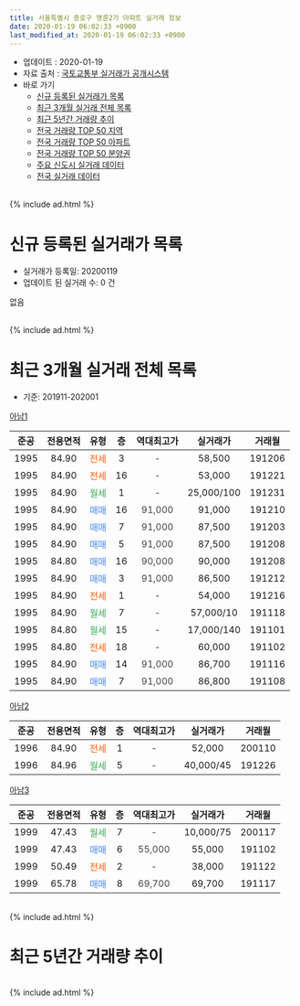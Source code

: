 ```yaml
---
title: 서울특별시 종로구 명륜2가 아파트 실거래 정보
date: 2020-01-19 06:02:33 +0900
last_modified_at: 2020-01-19 06:02:33 +0900
---
```


* 업데이트 : 2020-01-19
* 자료 출처 : [국토교통부 실거래가 공개시스템](http://rt.molit.go.kr)
* 바로 가기
    * [신규 등록된 실거래가 목록](#신규-등록된-실거래가-목록)
    * [최근 3개월 실거래 전체 목록](#최근-3개월-실거래-전체-목록)
    * [최근 5년간 거래량 추이](#최근-5년간-거래량-추이)
    * [전국 거래량 TOP 50 지역](https://apt-info.github.io/apt-trade-info/최근-3개월-전국에서-가장-거래가-많이-발생한-지역)
    * [전국 거래량 TOP 50 아파트](https://apt-info.github.io/apt-trade-info/최근-3개월-전국에서-가장-거래가-많이-발생한-아파트)
    * [전국 거래량 TOP 50 분양권](https://apt-info.github.io/apt-trade-info/최근-3개월-전국에서-가장-거래가-많이-발생한-분양권)
    * [주요 신도시 실거래 데이터](https://apt-info.github.io/apt-trade-info/주요-신도시)
    * [전국 실거래 데이터](https://apt-info.github.io/apt-trade-info/전국)
<br>
{% include ad.html %}
<br>

# 신규 등록된 실거래가 목록
* 실거래가 등록일: 20200119
* 업데이트 된 실거래 수: 0 건

없음

<br>
{% include ad.html %}
<br>

# 최근 3개월 실거래 전체 목록
* 기준: 201911-202001


[아남1](https://search.naver.com/search.naver?query=%EC%84%9C%EC%9A%B8%ED%8A%B9%EB%B3%84%EC%8B%9C+%EC%A2%85%EB%A1%9C%EA%B5%AC+%EB%AA%85%EB%A5%9C2%EA%B0%80+%EC%95%84%EB%82%A81)

|준공|전용면적|유형|층|역대최고가|실거래가|거래월|
|:---:|:---:|:---:|:---:|:---:|:---:|:---:|
|1995|84.90|<span style="color:#ff5a00">전세</span>|3|<span style="color:#444444">-</span>|58,500|191206|
|1995|84.90|<span style="color:#ff5a00">전세</span>|16|<span style="color:#444444">-</span>|53,000|191221|
|1995|84.90|<span style="color:#34a853">월세</span>|1|<span style="color:#444444">-</span>|25,000/100|191231|
|1995|84.90|<span style="color:#4285f3">매매</span>|16|<span style="color:#444444">91,000</span>|91,000|191210|
|1995|84.90|<span style="color:#4285f3">매매</span>|7|<span style="color:#444444">91,000</span>|87,500|191203|
|1995|84.90|<span style="color:#4285f3">매매</span>|5|<span style="color:#444444">91,000</span>|87,500|191208|
|1995|84.80|<span style="color:#4285f3">매매</span>|16|<span style="color:#444444">90,000</span>|90,000|191208|
|1995|84.90|<span style="color:#4285f3">매매</span>|3|<span style="color:#444444">91,000</span>|86,500|191212|
|1995|84.90|<span style="color:#ff5a00">전세</span>|1|<span style="color:#444444">-</span>|54,000|191216|
|1995|84.90|<span style="color:#34a853">월세</span>|7|<span style="color:#444444">-</span>|57,000/10|191118|
|1995|84.80|<span style="color:#34a853">월세</span>|15|<span style="color:#444444">-</span>|17,000/140|191101|
|1995|84.80|<span style="color:#ff5a00">전세</span>|18|<span style="color:#444444">-</span>|60,000|191102|
|1995|84.90|<span style="color:#4285f3">매매</span>|14|<span style="color:#444444">91,000</span>|86,700|191116|
|1995|84.90|<span style="color:#4285f3">매매</span>|7|<span style="color:#444444">91,000</span>|86,800|191108|

[아남2](https://search.naver.com/search.naver?query=%EC%84%9C%EC%9A%B8%ED%8A%B9%EB%B3%84%EC%8B%9C+%EC%A2%85%EB%A1%9C%EA%B5%AC+%EB%AA%85%EB%A5%9C2%EA%B0%80+%EC%95%84%EB%82%A82)

|준공|전용면적|유형|층|역대최고가|실거래가|거래월|
|:---:|:---:|:---:|:---:|:---:|:---:|:---:|
|1996|84.90|<span style="color:#ff5a00">전세</span>|1|<span style="color:#444444">-</span>|52,000|200110|
|1996|84.96|<span style="color:#34a853">월세</span>|5|<span style="color:#444444">-</span>|40,000/45|191226|

[아남3](https://search.naver.com/search.naver?query=%EC%84%9C%EC%9A%B8%ED%8A%B9%EB%B3%84%EC%8B%9C+%EC%A2%85%EB%A1%9C%EA%B5%AC+%EB%AA%85%EB%A5%9C2%EA%B0%80+%EC%95%84%EB%82%A83)

|준공|전용면적|유형|층|역대최고가|실거래가|거래월|
|:---:|:---:|:---:|:---:|:---:|:---:|:---:|
|1999|47.43|<span style="color:#34a853">월세</span>|7|<span style="color:#444444">-</span>|10,000/75|200117|
|1999|47.43|<span style="color:#4285f3">매매</span>|6|<span style="color:#444444">55,000</span>|55,000|191102|
|1999|50.49|<span style="color:#ff5a00">전세</span>|2|<span style="color:#444444">-</span>|38,000|191122|
|1999|65.78|<span style="color:#4285f3">매매</span>|8|<span style="color:#444444">69,700</span>|69,700|191117|


<br>
{% include ad.html %}
<br>

# 최근 5년간 거래량 추이


<div style="width:100%;">
    <canvas id="deal_progress" height="200"></canvas>
</div>

<script>
new Chart(document.getElementById("deal_progress"), {
    type: 'line',
    data: {
        labels: ['201501','201502','201503','201504','201505','201506','201507','201508','201509','201510','201511','201512','201601','201602','201603','201604','201605','201606','201607','201608','201609','201610','201611','201612','201701','201702','201703','201704','201705','201706','201707','201708','201709','201710','201711','201712','201801','201802','201803','201804','201805','201806','201807','201808','201809','201810','201811','201812','201901','201902','201903','201904','201905','201906','201907','201908','201909','201910','201911','201912','202001'],
        datasets: [{
            label: '매매',
            pointRadius: 1,
            data: [2, 3, 6, 3, 0, 4, 2, 2, 2, 5, 3, 4, 4, 1, 1, 1, 3, 3, 2, 1, 4, 4, 4, 2, 4, 1, 3, 3, 3, 1, 1, 1, 1, 1, 2, 2, 1, 2, 5, 1, 0, 1, 2, 0, 2, 2, 6, 0, 3, 1, 3, 0, 1, 0, 2, 2, 3, 1, 4, 5, 0],
            borderColor: "rgba(255, 201, 14, 1)",
            backgroundColor: "rgba(255, 201, 14, 0.5)",
            fill: false,
            lineTension: 0
        },{
            label: '전월세',
            pointRadius: 1,
            data: [9, 6, 6, 5, 5, 4, 3, 6, 2, 3, 3, 8, 6, 4, 4, 3, 6, 5, 3, 3, 6, 3, 6, 8, 6, 7, 6, 2, 4, 2, 4, 2, 6, 5, 3, 7, 8, 11, 6, 3, 5, 3, 6, 1, 1, 3, 5, 5, 5, 9, 2, 1, 6, 3, 4, 2, 0, 9, 4, 5, 2],
            borderColor: "rgba(0, 141, 185, 1)",
            backgroundColor: "rgba(0, 141, 185, 0.5)",
            fill: false,
            lineTension: 0
        }
        ]
    },
    options: {
        responsive: true,
        title: {
            display: false
        },
        tooltips: {
            mode: 'index',
            intersect: false
        },
        hover: {
            mode: 'nearest',
            intersect: true
        },
        scales: {
            xAxes: [{
                display: true,
                scaleLabel: {
                    display: true,
                    labelString: '년/월'
                }
            }],
            yAxes: [{
                display: true,
                ticks: {
                    suggestedMin: 0,
                },
                scaleLabel: {
                    display: true,
                    labelString: '실거래 수'
                }
            }]
        }
    }
});

</script>


<br>
{% include ad.html %}
<br>

